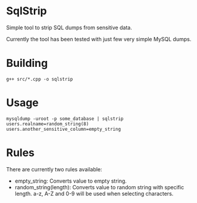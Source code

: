 SqlStrip
========

Simple tool to strip SQL dumps from sensitive data.

Currently the tool has been tested with just few very simple MySQL dumps.


Building
========

```g++ src/*.cpp -o sqlstrip```


Usage
=====

```mysqldump -uroot -p some_database | sqlstrip users.realname=random_string(8) users.another_sensitive_column=empty_string```


Rules
=====

There are currently two rules available:

* empty_string: Converts value to empty string.
* random_string(length): Converts value to random string with specific length. a-z, A-Z and 0-9 will be used when selecting characters.
